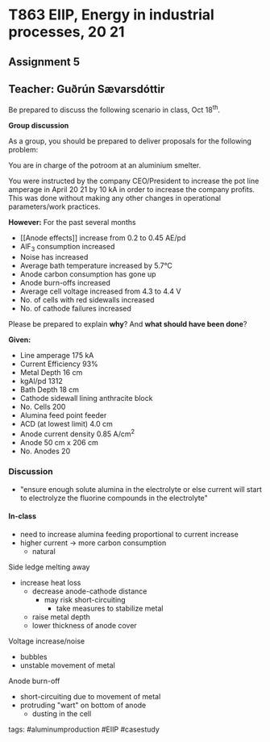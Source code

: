 # T863 EIIP, Energy in industrial processes, 20 21 

## Assignment 5 

## Teacher: Guðrún Sævarsdóttir 

Be prepared to discuss the following scenario in class, Oct 18<sup>th</sup>. 

**Group discussion** 

As a group, you should be prepared to deliver proposals for the following problem: 

You are in charge of the potroom at an aluminium smelter. 

You were instructed by the company CEO/President to increase the pot line amperage in April 20 21 by 10 kA in order to increase the company profits. This was done without making any other changes in operational parameters/work practices. 

**However:** For the past several months
- [[Anode effects]] increase from 0.2 to 0.45 AE/pd 
- AlF<sub>3</sub> consumption increased 
- Noise has increased 
- Average bath temperature increased by 5.7°C 
- Anode carbon consumption has gone up 
- Anode burn-offs increased 
- Average cell voltage increased from 4.3 to 4.4 V 
- No. of cells with red sidewalls increased 
- No. of cathode failures increased 

Please be prepared to explain **why**? And **what should have been done**? 

**Given:** 
- Line amperage 175 kA 
- Current Efficiency 93% 
- Metal Depth 16 cm 
- kgAl/pd 1312 
- Bath Depth 18 cm 
- Cathode sidewall lining anthracite block 
- No. Cells 200 
- Alumina feed point feeder 
- ACD (at lowest limit) 4.0 cm 
- Anode current density 0.85 A/cm<sup>2</sup> 
- Anode 50 cm x 206 cm 
- No. Anodes 20 

### Discussion
- "ensure enough solute alumina in the electrolyte or else current will start to electrolyze the fluorine compounds in the electrolyte"
#### In-class
- need to increase alumina feeding proportional to current increase
- higher current -> more carbon consumption
	- natural

Side ledge melting away
- increase heat loss
	- decrease anode-cathode distance
		- may risk short-circuiting
			- take measures to stabilize metal
	- raise metal depth
	- lower thickness of anode cover

Voltage increase/noise
- bubbles	
- unstable movement of metal

Anode burn-off
- short-circuiting due to movement of metal
- protruding "wart" on bottom of anode
	- dusting in the cell

tags: #aluminumproduction #EIIP #casestudy